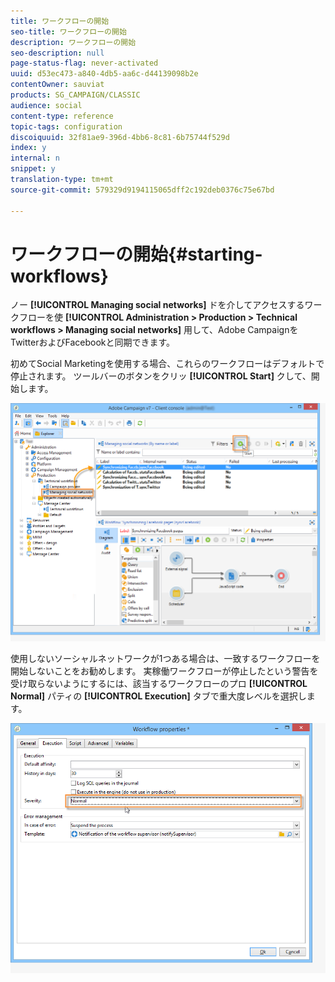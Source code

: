 ```yaml
---
title: ワークフローの開始
seo-title: ワークフローの開始
description: ワークフローの開始
seo-description: null
page-status-flag: never-activated
uuid: d53ec473-a840-4db5-aa6c-d44139098b2e
contentOwner: sauviat
products: SG_CAMPAIGN/CLASSIC
audience: social
content-type: reference
topic-tags: configuration
discoiquuid: 32f81ae9-396d-4bb6-8c81-6b75744f529d
index: y
internal: n
snippet: y
translation-type: tm+mt
source-git-commit: 579329d9194115065dff2c192deb0376c75e67bd

---
```



# ワークフローの開始{#starting-workflows}

ノー **[!UICONTROL Managing social networks]** ドを介してアクセスするワークフローを使 **[!UICONTROL Administration > Production > Technical workflows > Managing social networks]** 用して、Adobe CampaignをTwitterおよびFacebookと同期できます。

初めてSocial Marketingを使用する場合、これらのワークフローはデフォルトで停止されます。 ツールバーのボタンをクリッ **[!UICONTROL Start]** クして、開始します。

![](assets/social_start_workflows.png)

使用しないソーシャルネットワークが1つある場合は、一致するワークフローを開始しないことをお勧めします。 実稼働ワークフローが停止したという警告を受け取らないようにするには、該当するワークフローのプロ **[!UICONTROL Normal]** パティの **[!UICONTROL Execution]** タブで重大度レベルを選択します。

![](assets/social_start_workflows2.png)

